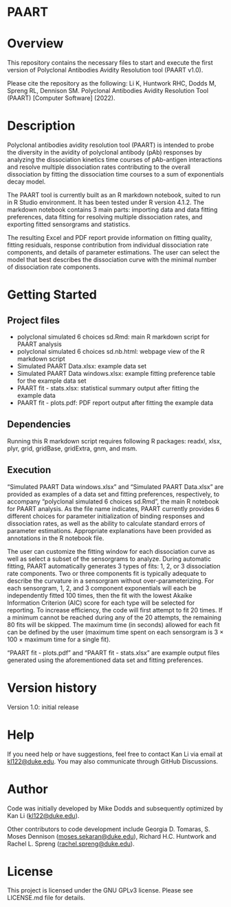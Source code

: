 # PAART

# Overview
This repository contains the necessary files to start and execute the first version of Polyclonal Antibodies Avidity Resolution tool (PAART v1.0).

Please cite the repository as the following: Li K, Huntwork RHC, Dodds M, Spreng RL, Dennison SM. Polyclonal Antibodies Avidity Resolution Tool (PAART) [Computer Software] (2022).

# Description
Polyclonal antibodies avidity resolution tool (PAART) is intended to probe the diversity in the avidity of polyclonal antibody (pAb) responses by analyzing the dissociation kinetics time courses of pAb-antigen interactions and resolve multiple dissociation rates contributing to the overall dissociation by fitting the dissociation time courses to a sum of exponentials decay model.

The PAART tool is currently built as an R markdown notebook, suited to run in R Studio environment. It has been tested under R version 4.1.2. The markdown notebook contains 3 main parts: importing data and data fitting preferences, data fitting for resolving multiple dissociation rates, and exporting fitted sensorgrams and statistics.

The resulting Excel and PDF report provide information on fitting quality, fitting residuals, response contribution from individual dissociation rate components, and details of parameter estimations. The user can select the model that best describes the dissociation curve with the minimal number of dissociation rate components.

# Getting Started
## Project files
* polyclonal simulated 6 choices sd.Rmd: main R markdown script for PAART analysis
* polyclonal simulated 6 choices sd.nb.html: webpage view of the R markdown script
* Simulated PAART Data.xlsx: example data set
* Simulated PAART Data windows.xlsx: example fitting preference table for the example data set
* PAART fit - stats.xlsx: statistical summary output after fitting the example data
* PAART fit - plots.pdf: PDF report output after fitting the example data
## Dependencies
Running this R markdown script requires following R packages: readxl, xlsx, plyr, grid, gridBase, gridExtra, gnm, and msm.
## Execution
“Simulated PAART Data windows.xlsx” and “Simulated PAART Data.xlsx” are provided as examples of a data set and fitting preferences, respectively, to accompany “polyclonal simulated 6 choices sd.Rmd”, the main R notebook for PAART analysis. As the file name indicates, PAART currently provides 6 different choices for parameter initialization of binding responses and dissociation rates, as well as the ability to calculate standard errors of parameter estimations. Appropriate explanations have been provided as annotations in the R notebook file.

The user can customize the fitting window for each dissociation curve as well as select a subset of the sensorgrams to analyze. During automatic fitting, PAART automatically generates 3 types of fits: 1, 2, or 3 dissociation rate components. Two or three components fit is typically adequate to describe the curvature in a sensorgram without over-parameterizing. For each sensorgram, 1, 2, and 3 component exponentials will each be independently fitted 100 times, then the fit with the lowest Akaike Information Criterion (AIC) score for each type will be selected for reporting. To increase efficiency, the code will first attempt to fit 20 times. If a minimum cannot be reached during any of the 20 attempts, the remaining 80 fits will be skipped. The maximum time (in seconds) allowed for each fit can be defined by the user (maximum time spent on each sensorgram is 3 × 100 × maximum time for a single fit).

“PAART fit - plots.pdf” and “PAART fit - stats.xlsx” are example output files generated using the aforementioned data set and fitting preferences.

# Version history
Version 1.0: initial release

# Help
If you need help or have suggestions, feel free to contact Kan Li via email at kl122@duke.edu. You may also communicate through GitHub Discussions.

# Author
Code was initially developed by Mike Dodds and subsequently optimized by Kan Li (kl122@duke.edu).

Other contributors to code development include Georgia D. Tomaras, S. Moses Dennison (moses.sekaran@duke.edu), Richard H.C. Huntwork and Rachel L. Spreng (rachel.spreng@duke.edu).

# License
This project is licensed under the GNU GPLv3 license. Please see LICENSE.md file for details.
